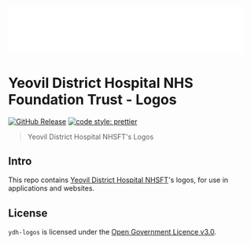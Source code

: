 <a href="https://yeovilhospital.co.uk/">
	<img alttext="Yeovil District Hospital Logo" src="https://github.com/Fdawgs/ydh-logos/raw/HEAD/images/ydh-full-logo-transparent-background.svg" width="480" />
</a>

# Yeovil District Hospital NHS Foundation Trust - Logos

[![GitHub Release](https://img.shields.io/github/release/Fdawgs/ydh-logos.svg)](https://github.com/Fdawgs/ydh-logos/releases/latest/)
[![code style: prettier](https://img.shields.io/badge/code_style-prettier-ff69b4.svg?style=flat)](https://github.com/prettier/prettier)

> Yeovil District Hospital NHSFT's Logos

## Intro

This repo contains [Yeovil District Hospital NHSFT](https://yeovilhospital.co.uk/)'s logos, for use in applications and websites.

## License

`ydh-logos` is licensed under the [Open Government Licence v3.0](./LICENSE).
